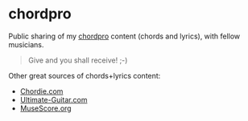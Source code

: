 # chordpro

Public sharing of my [chordpro](https://www.chordpro.org/) content (chords and lyrics), with fellow musicians.

> Give and you shall receive! ;-)


Other great sources of chords+lyrics content:
* [Chordie.com](https://www.chordie.com/index.php)
* [Ultimate-Guitar.com](https://www.ultimate-guitar.com/)
* [MuseScore.org](https://musescore.org)
